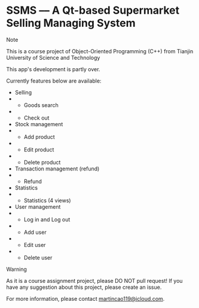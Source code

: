 # SSMS –– A Qt-based Supermarket Selling Managing System

> [!NOTE]
> This is a course project of Object-Oriented Programming (C++) from Tianjin University of Science and Technology

This app's development is partly over.

Currently features below are available:

- Selling
- - Goods search
- - Check out
- Stock management
- - Add product
- - Edit product
- - Delete product
- Transaction management (refund)
- - Refund
- Statistics
- - Statistics (4 views)
- User management
- - Log in and Log out
- - Add user
- - Edit user
- - Delete user

> [!WARNING]
> As it is a course assignment project, please DO NOT pull request! If you have any suggestion about this project, please create an issue.
>

For more information, please contact <a href="mailto:martincao119@icloud.com">martincao119@icloud.com</a>.

